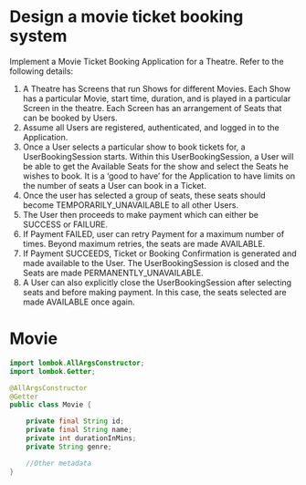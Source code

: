 # Design a movie ticket booking system

Implement a Movie Ticket Booking Application for a Theatre. Refer to the following details:

1. A Theatre has Screens that run Shows for different Movies. Each Show has a particular Movie, start time, duration, and is played in a particular Screen in the theatre. Each Screen has an arrangement of Seats that can be booked by Users.
2. Assume all Users are registered, authenticated, and logged in to the Application.
3. Once a User selects a particular show to book tickets for, a UserBookingSession starts. Within this UserBookingSession, a User will be able to get the Available Seats for the show and select the Seats he wishes to book. It is a ‘good to have’ for the Application to have limits on the number of seats a User can book in a Ticket.
4. Once the user has selected a group of seats, these seats should become TEMPORARILY_UNAVAILABLE to all other Users.
5. The User then proceeds to make payment which can either be SUCCESS or FAILURE.
6. If Payment FAILED, user can retry Payment for a maximum number of times. Beyond maximum retries, the seats are made AVAILABLE.
7. If Payment SUCCEEDS, Ticket or Booking Confirmation is generated and made available to the User. The UserBookingSession is closed and the Seats are made PERMANENTLY_UNAVAILABLE.
8. A User can also explicitly close the UserBookingSession after selecting seats and before making payment. In this case, the seats selected are made AVAILABLE once again.



# Movie
```java
import lombok.AllArgsConstructor;
import lombok.Getter;

@AllArgsConstructor
@Getter
public class Movie {

    private final String id;
    private final String name;
    private int durationInMins;
    private String genre;

    //Other metadata
}
```
